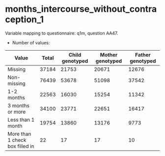 # months_intercourse_without_contraception_1
Variable mapping to questionnaire: q1m, question AA47.
- Number of values:

| Value | Total | Child genotyped | Mother genotyped | Father genotyped |
| ----- | ----- | --------------- | ---------------- | ---------------- |
| Missing | 37184 | 21753 | 20671 | 12676 |
| Non-missing | 76439 | 53678 | 51098 | 37542 |
| 1-2 months | 22563 | 16030 | 15254 |11342 |
| 3 months or more | 34100 | 23771 | 22651 |16417 |
| Less than 1 month | 19754 | 13860 | 13176 |9773 |
| More than 1 check box filled in | 22 | 17 | 17 |10 |



